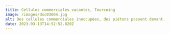 ```yaml
---
title: Cellules commerciales vacantes, Tourcoing
image: /images/dsc03604.jpg
alt: Des cellules commerciales inoccupées, des piétons passent devant.
date: 2023-03-13T14:52:52.820Z
---
```

